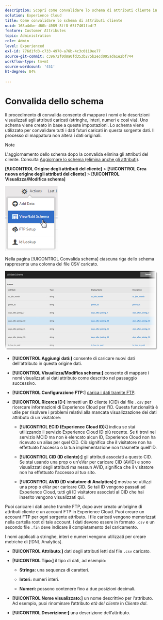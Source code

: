 ```yaml
---
description: Scopri come convalidare lo schema di attributi cliente in Adobe Experience Cloud.
solution: Experience Cloud
title: Come convalidare lo schema di attributi cliente
uuid: 163a4dbe-d60b-4089-8ff8-65f7461fbdf7
feature: Customer Attributes
topic: Administration
role: Admin
level: Experienced
exl-id: 776d1fd3-c733-4970-a76b-4c3c0119ee77
source-git-commit: c39672f0d8a0fd353b275b2ecd095ada1e2bf744
workflow-type: tm+mt
source-wordcount: '451'
ht-degree: 84%

---
```


# Convalida dello schema

Il procedimento di convalida consente di mappare i nomi e le descrizioni visualizzati agli attributi caricati (stringhe, interi, numeri e così via). Uno schema viene creato in base a queste impostazioni. Lo schema viene utilizzato per convalidare tutti i dati futuri caricati in questa sorgente dati. Il processo di mappatura non altera i dati originali.

>[!NOTE]
>
>L&#39;aggiornamento dello schema dopo la convalida elimina gli attributi del cliente. Consulta [Aggiornare lo schema (elimina anche gli attributi)](t-crs-usecase.md).

**[!UICONTROL Origine degli attributi del cliente]** > **[!UICONTROL Crea nuova origine degli attributi del cliente]** > **[!UICONTROL Visualizza/Modifica schema]**

![Modificare uno schema](assets/view_edit_schema.png)

Nella pagina [!UICONTROL Convalida schema] ciascuna riga dello schema rappresenta una colonna del file CSV caricato.

![Pagina Convalida schema in Experience Cloud](assets/06_crs_usecase.png)

* **[!UICONTROL Aggiungi dati:]** consente di caricare nuovi dati dell&#39;attributo in questa origine dati.

* **[!UICONTROL Visualizza/Modifica schema:]** consente di mappare i nomi visualizzati ai dati attributo come descritto nel passaggio successivo.

* **[!UICONTROL Configurazione FTP:]** [carica i dati tramite FTP](t-upload-attributes-ftp.md).

* **[!UICONTROL Ricerca ID:]** immetti un ID cliente (CID) dal file `.csv` per ricercare informazioni di Experience Cloud per l&#39;ID. Questa funzionalità è utile per risolvere i problemi relativi alla mancata visualizzazione dei dati attributo di un visitatore:

   * **[!UICONTROL ECID (Experience Cloud ID):]** indica se stai utilizzando il servizio Experience Cloud ID più recente. Se ti trovi nel servizio MCID ma non è elencato alcun ID, Experience Cloud non ha ricevuto un alias per quel CID. Ciò significa che il visitatore non ha effettuato l&#39;accesso o la tua implementazione non trasmette quell&#39;ID.

   * **[!UICONTROL CID (ID cliente):]** gli attributi associati a questo CID. Se stai usando una prop o un&#39;eVar per caricare CID (AVID) e sono visualizzati degli attributi ma nessun AVID, significa che il visitatore non ha effettuato l&#39;accesso al tuo sito.

   * **[!UICONTROL AVID (ID visitatore di Analytics):]** mostra se utilizzi una prop o eVar per caricare CID. Se tali ID vengono passati ad Experience Cloud, tutti gli ID visitatore associati al CID che hai inserito vengono visualizzati qui.

Puoi caricare i dati anche tramite FTP, dopo aver creato un’origine di attributi cliente e un account FTP in Experience Cloud. Puoi creare un account FTP per ogni sorgente attributo. I file caricati vengono memorizzati nella cartella root di tale account. I dati devono essere in formato `.csv` e un secondo file `.fin` deve indicare il completamento del caricamento.

I nomi applicati a stringhe, interi e numeri vengono utilizzati per creare metriche di [!DNL Analytics].

* **[!UICONTROL Attributo:]** dati degli attributi letti dal file `.csv` caricato.

* **[!UICONTROL Tipo:]** il tipo di dati, ad esempio:

   * **Stringa:** una sequenza di caratteri.

   * **Interi:** numeri interi.

   * **Numeri:** possono contenere fino a due posizioni decimali.

* **[!UICONTROL Nome visualizzato:]** un nome descrittivo per l&#39;attributo. Ad esempio, puoi rinominare l’attributo *età del cliente* in *Cliente dal*.

* **[!UICONTROL Descrizione:]** una descrizione dell&#39;attributo.
